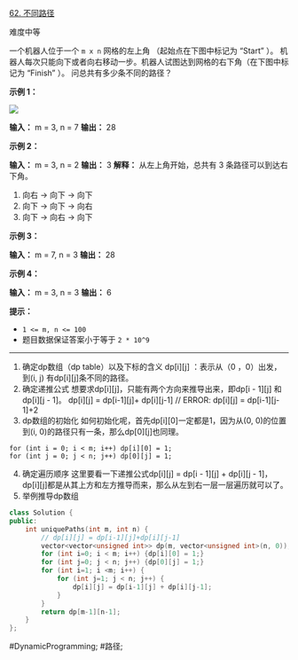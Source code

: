 [62. 不同路径](https://leetcode.cn/problems/unique-paths/)

难度中等

一个机器人位于一个 `m x n` 网格的左上角 （起始点在下图中标记为 “Start” ）。
机器人每次只能向下或者向右移动一步。机器人试图达到网格的右下角（在下图中标记为 “Finish” ）。
问总共有多少条不同的路径？

**示例 1：**

![](https://assets.leetcode.com/uploads/2018/10/22/robot_maze.png)

**输入：** m = 3, n = 7
**输出：** 28

**示例 2：**

**输入：** m = 3, n = 2
**输出：** 3
**解释：**
从左上角开始，总共有 3 条路径可以到达右下角。
1. 向右 -> 向下 -> 向下
2. 向下 -> 向下 -> 向右
3. 向下 -> 向右 -> 向下

**示例 3：**

**输入：** m = 7, n = 3
**输出：** 28

**示例 4：**

**输入：** m = 3, n = 3
**输出：** 6

**提示：**

-   `1 <= m, n <= 100`
-   题目数据保证答案小于等于 `2 * 10^9`
---- ----

1.  确定dp数组（dp table）以及下标的含义
dp\[i]\[j] ：表示从（0 ，0）出发，到(i, j) 有dp\[i]\[j]条不同的路径。
2.  确定递推公式
想要求dp\[i]\[j]，只能有两个方向来推导出来，即dp\[i - 1]\[j] 和 dp\[i]\[j - 1]。
dp\[i]\[j] = dp\[i-1]\[j]+ dp\[i]\[j-1]
// ERROR:  dp\[i]\[j] = dp\[i-1]\[j-1]+2
3.  dp数组的初始化
如何初始化呢，首先dp\[i]\[0]一定都是1，因为从(0, 0)的位置到(i, 0)的路径只有一条，那么dp\[0]\[j]也同理。
```
for (int i = 0; i < m; i++) dp[i][0] = 1;
for (int j = 0; j < n; j++) dp[0][j] = 1;
```
4.  确定遍历顺序
这里要看一下递推公式dp\[i]\[j] = dp\[i - 1]\[j] + dp\[i]\[j - 1]，dp\[i]\[j]都是从其上方和左方推导而来，那么从左到右一层一层遍历就可以了。
5.  举例推导dp数组
```cpp
class Solution {
public:
    int uniquePaths(int m, int n) {
        // dp[i][j] = dp[i-1][j]+dp[i][j-1]
        vector<vector<unsigned int>> dp(m, vector<unsigned int>(n, 0));
        for (int i=0; i < m; i++) {dp[i][0] = 1;}
        for (int j=0; j < n; j++) {dp[0][j] = 1;}
        for (int i=1; i <m; i++) {
            for (int j=1; j < n; j++) {
                dp[i][j] = dp[i-1][j] + dp[i][j-1];
            }
        }
        return dp[m-1][n-1];
    }
};
```
#DynamicProgramming; #路径;
